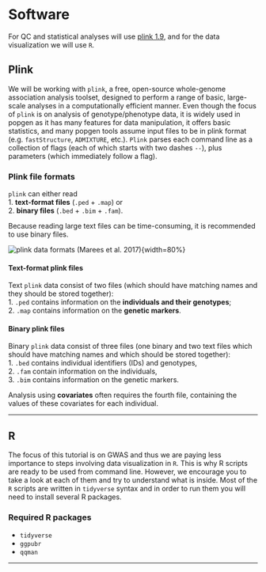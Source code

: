 # Software 

For QC and statistical analyses will use [plink 1.9](https://www.cog-genomics.org/plink/1.9/), and for the data visualization we will use `R`.

## Plink

We will be working with `plink`, a free, open-source whole-genome association analysis toolset, designed to perform a range of basic, large-scale analyses in a computationally efficient manner. Even though the focus of `plink` is  on analysis of genotype/phenotype data, it is widely used in popgen as it has many features for data manipulation, it offers basic statistics, and many popgen tools assume input files to be in plink format (e.g. `fastStructure`, `ADMIXTURE`, etc.). `Plink` parses each command line as a collection of flags (each of which starts with two dashes `--`), plus parameters (which immediately follow a flag).

### Plink file formats

`plink` can either read 
<br />1. __text-format files__ (`.ped` + `.map`) or 
<br />2. __binary files__ (`.bed` + `.bim` + `.fam`). 

Because reading large text files can be time-consuming, it is recommended to use binary files. 

![plink data formats (Marees et al. 2017)](https://www.researchgate.net/publication/323424714/figure/fig3/AS:667766705098757@1536219397189/Overview-of-various-commonly-used-PLINK-files-SNP-single-nucleotide-polymorphism_W640.jpg){width=80%}


#### Text-format plink files

Text `plink` data consist of two files (which should have matching names and they should be stored together): 
<br />1. `.ped` contains information on the __individuals and their genotypes__; 
<br />2. `.map` contains information on the __genetic markers__.

#### Binary plink files

Binary `plink` data consist of three files (one binary and two text files which should have matching names and which should be stored together):
<br />1. `.bed`  contains individual identifiers (IDs) and genotypes, 
<br />2. `.fam` contain information on the individuals, 
<br />3. `.bim` contains information on the genetic markers. 

Analysis using __covariates__ often requires the fourth file, containing the values of these covariates for each individual.

----

## R

The focus of this tutorial is on GWAS and thus we are paying less importance to steps involving data visualization in `R`. This is why R scripts are ready to be used from command line. However, we encourage you to take a look at each of them and try to understand what is inside. Most of the `R` scripts are written in `tidyverse` syntax and in order to run them you will need to install several R packages. 

### Required R packages

- `tidyverse`
- `ggpubr`
- `qqman`

----

